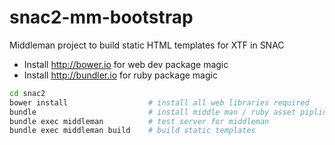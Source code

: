snac2-mm-bootstrap
==================

Middleman project to build static HTML templates for XTF in SNAC

 * Install http://bower.io for web dev package magic
 * Install http://bundler.io for ruby package magic
 

```sh
cd snac2
bower install                  # install all web libraries required
bundle                         # install middle man / ruby asset pipline
bundle exec middleman          # test server for middleman
bundle exec middleman build    # build static templates
```
